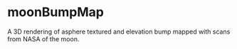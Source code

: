 # moonBumpMap
A 3D rendering of asphere textured and elevation bump mapped with scans from NASA of the moon.
